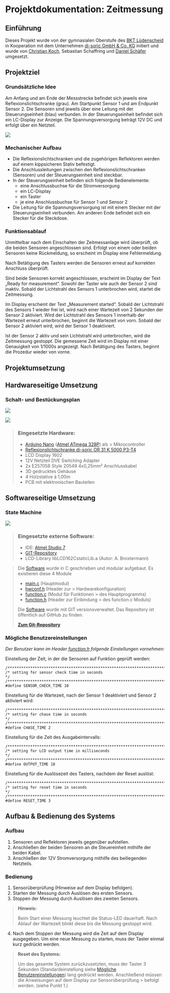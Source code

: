 
# Projektdokumentation: Zeitmessung

## Einführung

Dieses Projekt wurde von der gymnasialen Oberstufe des [BKT Lüdenscheid](http://www.bkt-luedenscheid.de) in Kooperation mit dem Unternehmen [di-soric GmbH & Co. KG](https://www.di-soric.com) initiert und wurde von [Christian Koch](https://github.com/KochChristian), Sebastian Schaffring und [Daniel Schäfer](https://github.com/schaeferservices) umgesetzt.

## Projektziel

### Grundsätzliche Idee
Am Anfang und am Ende der Messstrecke befindet sich 
jeweils eine Reflexionslichtschranke (grau). 
Am Startpunkt Sensor 1 und am Endpunkt Sensor 2. 
Die Sensoren sind jeweils über eine Leitung mit der Steuerungseinheit (blau) verbunden. 
In der Steuerungseinheit befindet sich ein LC-Display zur Anzeige. 
Die Spannungsversorgung beträgt 12V DC und erfolgt über ein Netzteil.

![](https://i.imgur.com/img2CE0.png)



### Mechanischer Aufbau
* Die Reflexionslichtschranken und die zugehörigen Reflektoren werden auf einem kippsicheren Stativ befestigt.
* Die Anschlussleitungen zwischen den Reflexionslichtschranken (Sensoren) und der Steuerungseinheit sind steckbar.
* In der Steuerungseinheit befinden sich folgende Bedienelemente:
    * eine Anschlussbuchse für die Stromversorgung
    * ein LC-Display
    * ein Taster
    * je eine Anschlussbuchse für Sensor 1 und Sensor 2
* Die Leitung für die Spannungsversorgung ist mit einem Stecker mit der Steuerungseinheit verbunden. Am anderen Ende befindet sich ein Stecker für die Steckdose.

### Funktionsablauf

Unmittelbar nach dem Einschalten der Zeitmessanlage wird überprüft, ob die beiden Sensoren angeschlossen sind.
Erfolgt von einem oder beiden Sensoren keine Rückmeldung, so erscheint im Display eine Fehlermeldung. 

Nach Betätigung des Tasters werden die Sensoren erneut auf korrekten Anschluss überprüft.

Sind beide Sensoren korrekt angeschlossen, erscheint im Display der Text „Ready for measurement“. Sowohl der Taster wie auch der Sensor 2 sind inaktiv. Sobald der Lichtstrahl des Sensors 1 unterbrochen wird, startet die Zeitmessung. 

Im Display erscheint der Text „Measurement started“.
Sobald der Lichtstrahl des Sensors 1 wieder frei ist, wird nach einer Wartezeit von 2 Sekunden der Sensor 2 aktiviert. 
Wird der Lichtstrahl des Sensors 1 innerhalb der Wartezeit erneut
unterbrochen, beginnt die Wartezeit von vorn. Sobald der Sensor 2 aktiviert wird, wird der Sensor 1 deaktiviert.

Ist der Sensor 2 aktiv und sein Lichtstrahl wird unterbrochen, wird die Zeitmessung gestoppt.
Die gemessene Zeit wird im Display mit einer Genauigkeit von 1/1000s angezeigt. Nach Betätigung des Tasters, beginnt die Prozedur wieder von vorne.

## Projektumsetzung

## Hardwareseitige Umsetzung

### Schalt- und Bestückungsplan
![](https://i.imgur.com/ZtKvsCr.png)

![](https://i.imgur.com/pU1pbBh.png)


> ### Eingesetzte Hardware:
> - [Arduino Nano](https://store.arduino.cc/arduino-nano) ([Atmel ATmega 328P](https://www.microchip.com/wwwproducts/en/ATmega328P)) als > Mikrocontroller
> - [Reflexionslichtschranke di-soric OR 31 K 5000 P3-T4](https://www.di-soric.com/de/OR-31-K-5000-P3-T4-37530.html)
> - LCD Display 1602
> - 12V Netzteil DVE Switching Adapter
> - 2x E257058 Style 20549 4x0,25mm² Anschlusskabel
> - 3D gedrucktes Gehäuse
> - 4 Holzstative á 1,00m
> - PCB mit elektronischen Bauteilen

## Softwareseitige Umsetzung

### State Machine
![](https://i.imgur.com/j070Ehj.png)

> ### Eingesetzte externe Software:
> - IDE: [Atmel Studio 7](https://www.microchip.com/mplab/avr-support/atmel-studio-7)
> - [GIT-Repository](https://github.com/schaeferservices)
> - LCD-Library libLCD162CstaticLib.a (Autor: A. Broxtermann)

> Die [Software](https://github.com/schaeferservices/Zeitmessung) wurde in C geschrieben und modular aufgebaut. 
> Es existieren diese 4 Module 
> - [main.c](https://github.com/schaeferservices/Zeitmessung/blob/master/2019-01-14_Zeitmessung/main.c) (Hauptmodul)
> - [hwconf.h](https://github.com/schaeferservices/Zeitmessung/blob/master/2019-01-14_Zeitmessung/hwconf.h) (Header zur > Hardwarekonfiguration)
> - [function.c](https://github.com/schaeferservices/Zeitmessung/blob/master/2019-01-14_Zeitmessung/function.c) (Modul für Funktionen > des Hauptprogramms)
> - [function.h](https://github.com/schaeferservices/Zeitmessung/blob/master/2019-01-14_Zeitmessung/function.h) (Header zur Einbindung > des function.c Moduls)
> 
> Die [Software](https://github.com/schaeferservices/Zeitmessung) wurde mit GIT versionsverwaltet. 
> Das Repository ist öffentlich auf GitHub zu finden.
> 
> **[Zum Git-Repository](https://github.com/schaeferservices/Zeitmessung)**

### Mögliche Benutzereinstellungen

*Der Benutzer kann im Header [function.h](https://github.com/schaeferservices/Zeitmessung/blob/master/2019-01-14_Zeitmessung/function.h) folgende Einstellungen vornehmen:*

Einstellung der Zeit, in der die Sensoren auf Funktion geprüft werden:
```javascript=
/************************************************************************/
/* setting for sensor check time in seconds                             */
/************************************************************************/
#define SENSOR_CHECK_TIME 10
```

Einstellung für die Wartezeit, nach der Sensor 1 deaktiviert und Sensor 2 aktiviert wird:
```csharp=
/************************************************************************/
/* setting for chase time in seconds                                    */
/************************************************************************/
#define CHASE_TIME 2
```

Einstellung für die Zeit des Ausgabeintervalls:
```csharp=
/************************************************************************/
/* setting for LCD output time in milliseconds                          */
/************************************************************************/
#define OUTPUT_TIME 10
```

Einstellung für die Auslösezeit des Tasters, nachdem der Reset auslöst:
```csharp=
/************************************************************************/
/* setting for reset time in seconds                                    */
/************************************************************************/
#define RESET_TIME 3
```

## Aufbau & Bedienung des Systems

### Aufbau


1. Sensoren und Reflektoren jeweils gegenüber aufstellen.
2. Anschließen der beiden Sensoren an die Steuereinheit mithilfe der beiden Kabel.
3. Anschließen der 12V Stromversorgung mithilfe des beiliegenden Netzteils.

### Bedienung

1. Sensorüberprüfung (Hinweise auf dem Display befolgen).
2. Starten der Messung durch Auslösen des ersten Sensors.
3. Stoppen der Messung durch Auslösen des zweiten Sensors.

> **Hinweis:**
> 
> Beim Start einer Messung leuchtet die Status-LED dauerhaft.
> Nach Ablauf der Wartezeit blinkt diese bis die Messung gestoppt wird.

4. Nach dem Stoppen der Messung wird die Zeit auf dem Display ausgegeben. Um eine neue Messung zu starten, muss der Taster einmal kurz gedrückt werden.

> **Reset des Systems:**
> 
> Um das gesamte System zurückzusetzten, muss der Taster 3 Sekunden (Standardeinstellung siehe [Mögliche Benutzereinstellungen](https://github.com/schaeferservices/Zeitmessung/README.md#m%C3%B6gliche-benutzereinstellungen)) lang gedrückt werden. Anschließend müssen die Anweisungen auf dem Display zur Sensorüberprüfung > befolgt werden. (siehe Punkt 1.)
